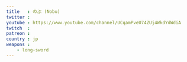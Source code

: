 ```yaml
---
title   : のぶ (Nobu)
twitter :
youtube : https://www.youtube.com/channel/UCqamPveU74ZUj4WkdYdWdiA
twitch  :
patreon :
country : jp
weapons :
    - long-sword
---
```


